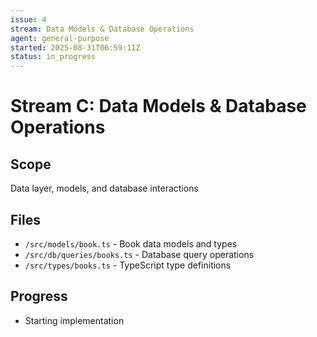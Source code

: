 ```yaml
---
issue: 4
stream: Data Models & Database Operations
agent: general-purpose
started: 2025-08-31T06:59:11Z
status: in_progress
---
```


# Stream C: Data Models & Database Operations

## Scope
Data layer, models, and database interactions

## Files
- `/src/models/book.ts` - Book data models and types
- `/src/db/queries/books.ts` - Database query operations
- `/src/types/books.ts` - TypeScript type definitions

## Progress
- Starting implementation